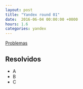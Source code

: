 ```yaml
---
layout: post
title: "Yandex round 01"
date:  2016-06-04 00:00:00 +0000
hours: 1.6
categories: yandex 
---
```

[Problemas](https://contest.yandex.com/algorithm2016/contest/2529/problems/)

## Resolvidos
* A
* B
* C
